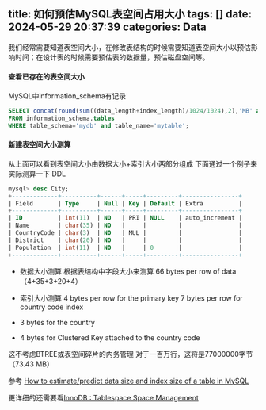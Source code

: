 title: 如何预估MySQL表空间占用大小
tags: []
date: 2024-05-29 20:37:39
categories: Data
---
我们经常需要知道表空间大小，在修改表结构的时候需要知道表空间大小以预估影响时间；在设计表的时候需要预估表的数据量，预估磁盘空间等。
#### 查看已存在的表空间大小
MySQL中information_schema有记录
``` SQL
SELECT concat(round(sum((data_length+index_length)/1024/1024),2),'MB' as data
FROM information_schema.tables
WHERE table_schema='mydb' and table_name='mytable';
```

#### 新建表空间大小测算
从上面可以看到表空间大小由数据大小+索引大小两部分组成
下面通过一个例子来实际测算一下
DDL
``` SQL
mysql> desc City;
+-------------+----------+------+-----+---------+----------------+
| Field       | Type     | Null | Key | Default | Extra          |
+-------------+----------+------+-----+---------+----------------+
| ID          | int(11)  | NO   | PRI | NULL    | auto_increment |
| Name        | char(35) | NO   |     |         |                |
| CountryCode | char(3)  | NO   | MUL |         |                |
| District    | char(20) | NO   |     |         |                |
| Population  | int(11)  | NO   |     | 0       |                |
+-------------+----------+------+-----+---------+----------------+
```
- 数据大小测算
根据表结构中字段大小来测算
66 bytes per row of data（4+35+3+20+4）

- 索引大小测算
4 bytes per row for the primary key
7 bytes per row for country code index
 - 3 bytes for the country
 - 4 bytes for Clustered Key attached to the country code

这不考虑BTREE或表空间碎片的内务管理
对于一百万行，这将是77000000字节（73.43 MB）

参考
[How to estimate/predict data size and index size of a table in MySQL](https://dba.stackexchange.com/questions/46069/how-to-estimate-predict-data-size-and-index-size-of-a-table-in-mysql)

更详细的还需要看[InnoDB : Tablespace Space Management](https://dev.mysql.com/blog-archive/innodb-tablespace-space-management/)


